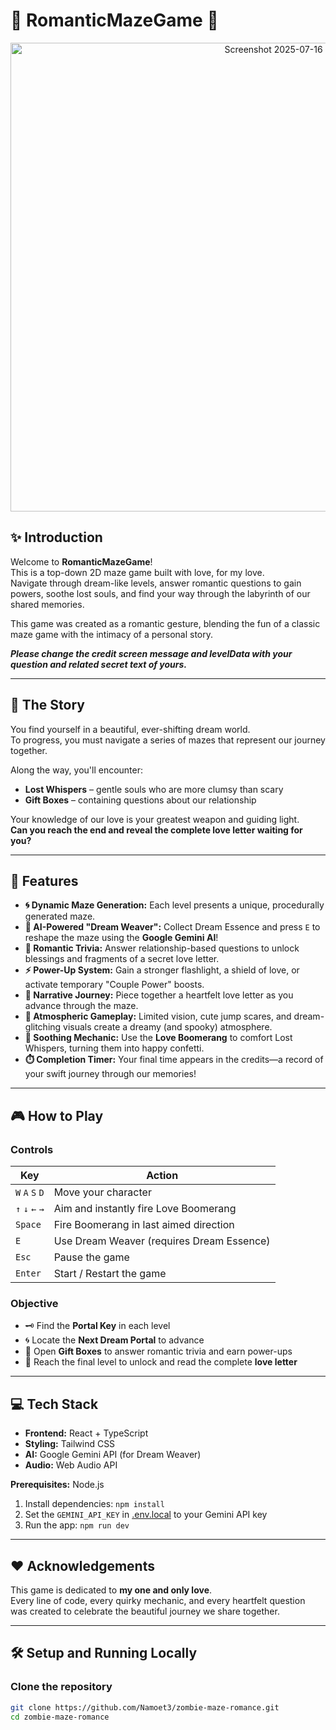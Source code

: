 
# 💖 RomanticMazeGame 💖

<p align="center">
   <img width="900" height="750" alt="Screenshot 2025-07-16 at 15 06 21" src="https://github.com/user-attachments/assets/cfd15882-7270-4d79-b239-1693efceb2c9" />
</p>

## ✨ Introduction

Welcome to **RomanticMazeGame**!  
This is a top-down 2D maze game built with love, for my love.  
Navigate through dream-like levels, answer romantic questions to gain powers, soothe lost souls, and find your way through the labyrinth of our shared memories.

This game was created as a romantic gesture, blending the fun of a classic maze game with the intimacy of a personal story.

***Please change the credit screen message and levelData with your question and related secret text of yours.***

---

## 📖 The Story

You find yourself in a beautiful, ever-shifting dream world.  
To progress, you must navigate a series of mazes that represent our journey together.  

Along the way, you'll encounter:

- **Lost Whispers** – gentle souls who are more clumsy than scary  
- **Gift Boxes** – containing questions about our relationship  

Your knowledge of our love is your greatest weapon and guiding light.  
**Can you reach the end and reveal the complete love letter waiting for you?**

---

## 🚀 Features

- **🌀 Dynamic Maze Generation:** Each level presents a unique, procedurally generated maze.
- **🌟 AI-Powered "Dream Weaver":** Collect Dream Essence and press `E` to reshape the maze using the **Google Gemini AI**!
- **💌 Romantic Trivia:** Answer relationship-based questions to unlock blessings and fragments of a secret love letter.
- **⚡ Power-Up System:** Gain a stronger flashlight, a shield of love, or activate temporary "Couple Power" boosts.
- **📜 Narrative Journey:** Piece together a heartfelt love letter as you advance through the maze.
- **🔦 Atmospheric Gameplay:** Limited vision, cute jump scares, and dream-glitching visuals create a dreamy (and spooky) atmosphere.
- **💫 Soothing Mechanic:** Use the **Love Boomerang** to comfort Lost Whispers, turning them into happy confetti.
- **⏱️ Completion Timer:** Your final time appears in the credits—a record of your swift journey through our memories!

---

## 🎮 How to Play

### Controls

| Key                      | Action                                      |
|--------------------------|---------------------------------------------|
| `W` `A` `S` `D`          | Move your character                         |
| `↑` `↓` `←` `→`          | Aim and instantly fire Love Boomerang       |
| `Space`                 | Fire Boomerang in last aimed direction      |
| `E`                      | Use Dream Weaver (requires Dream Essence)   |
| `Esc`                    | Pause the game                              |
| `Enter`                  | Start / Restart the game                    |

### Objective

- 🗝️ Find the **Portal Key** in each level  
- 🌀 Locate the **Next Dream Portal** to advance  
- 🎁 Open **Gift Boxes** to answer romantic trivia and earn power-ups  
- 💖 Reach the final level to unlock and read the complete **love letter**

---

## 💻 Tech Stack

- **Frontend:** React + TypeScript  
- **Styling:** Tailwind CSS  
- **AI:** Google Gemini API (for Dream Weaver)  
- **Audio:** Web Audio API
  
**Prerequisites:**  Node.js

1. Install dependencies:
   `npm install`
2. Set the `GEMINI_API_KEY` in [.env.local](.env.local) to your Gemini API key
3. Run the app:
   `npm run dev`

---

## ❤️ Acknowledgements

This game is dedicated to **my one and only love**.  
Every line of code, every quirky mechanic, and every heartfelt question  
was created to celebrate the beautiful journey we share together.

---


## 🛠️ Setup and Running Locally

### Clone the repository

```bash
git clone https://github.com/Namoet3/zombie-maze-romance.git
cd zombie-maze-romance




